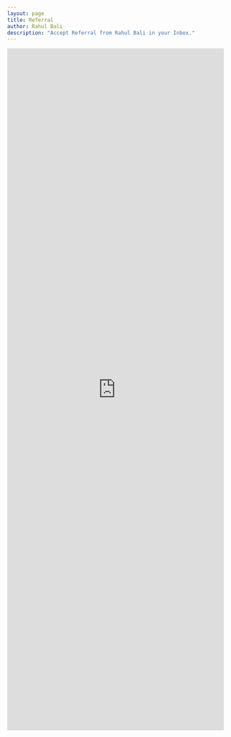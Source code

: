 ```yaml
---
layout: page
title: Referral
author: Rahul Bali
description: "Accept Referral from Rahul Bali in your Inbox."
---
```


<!-- [Visit this link for Referrals](https://forms.gle/6rd9nnUGcg8tSmtA7){:target="_blank" rel="noopener"} -->


<iframe src="https://docs.google.com/forms/d/e/1FAIpQLScv3shIYEJ0NmV7Ja5p9DqFnWse0jpIoAogQjOTlZCrJRmMsw/viewform?embedded=true" width="100%" height="1587" frameborder="0" marginheight="0" marginwidth="0">Loading…</iframe>

